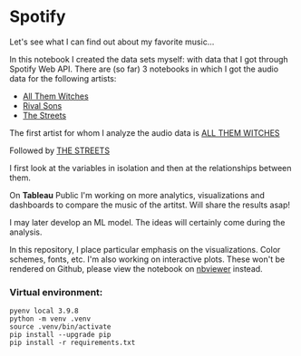 # Spotify

Let's see what I can find out about my favorite music...

In this notebook I created the data sets myself: with data that I got through Spotify Web API. There are (so far) 3 notebooks in which I got the audio data for the following artists:
- [All Them Witches](Get_data_All_Them_Witches.ipynb)
- [Rival Sons](Get_data_Rival%20Sons.ipynb)
- [The Streets](Get_data_The_Streets.ipynb)

The first artist for whom I analyze the audio data is [ALL THEM WITCHES](AllThemWitches.ipynb)

Followed by [THE STREETS](TheStreets.ipynb)

I first look at the variables in isolation and then at the relationships between them.

On **Tableau** Public I'm working on more analytics, visualizations and dashboards to compare the music of the artitst. Will share the results asap!

I may later develop an ML model. The ideas will certainly come during the analysis.

In this repository, I place particular emphasis on the visualizations. Color schemes, fonts, etc. I'm also working on interactive plots. These won't be rendered on Github, please view the notebook on [nbviewer](https://nbviewer.org/) instead.


### Virtual environment:

```
pyenv local 3.9.8
python -m venv .venv
source .venv/bin/activate
pip install --upgrade pip
pip install -r requirements.txt
```

